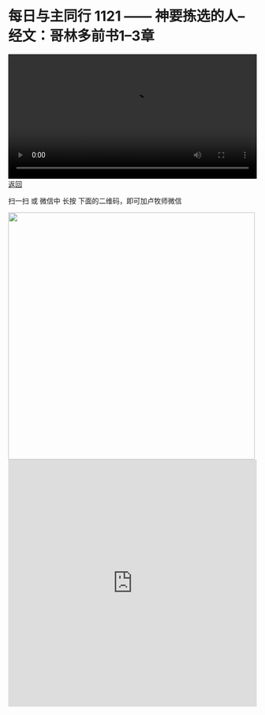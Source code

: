 # 每日与主同行 1121 —— 神要拣选的人–经文：哥林多前书1–3章

<video width='100%' controls src='https://go2024.simai.life/api?redirect=https://r2.savefamily.net/@pastorpaulqiankunlu618/CwL3jT1xx2o.mp4?metric=PastorLu%26keyword=webpage%26type=video%26bot=26%26to=webpage'></video>
<a href='../daily.html'> 返回 </a>
<p>扫一扫 或 微信中 长按 下面的二维码，即可加卢牧师微信</p>
<img src='https://r2.savefamily.net/OVagt1.JPG' width='500px' />



<iframe width="100%" height="500" src="https://www.youtube.com/embed/CwL3jT1xx2o?si=zz5OCgHQvyW71w8c&amp;controls=0" title="YouTube video player" frameborder="0" allow="accelerometer; autoplay; clipboard-write; encrypted-media; gyroscope; picture-in-picture; web-share" referrerpolicy="strict-origin-when-cross-origin" allowfullscreen></iframe>